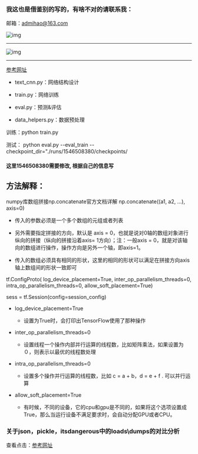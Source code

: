 ### 我这也是借鉴别的写的，有啥不对的请联系我：

邮箱：admihao@163.com

![img](https://raw.githubusercontent.com/BinHaoWang/PM/master/mail-classification/doc/%E5%9E%83%E5%9C%BE%E9%82%AE%E7%AE%B1.png?raw=true)


-- -


![img](https://raw.githubusercontent.com/BinHaoWang/PM/master/mail-classification/doc/%E6%B5%81%E7%A8%8B%E8%AF%B4%E6%98%8E.jpg?raw=true)


-- -



[参考网址](https://zhuanlan.zhihu.com/p/35944222)

- text_cnn.py：网络结构设计

- train.py：网络训练

- eval.py：预测&评估

- data_helpers.py：数据预处理


训练：python train.py

测试： python eval.py --eval_train --checkpoint_dir="./runs/1546508380/checkpoints/
      
#### 这里1546508380需要修改, 根据自己的信息写


## 方法解释：
numpy库数组拼接np.concatenate官方文档详解
np.concatenate((a1, a2, …), axis=0)
- 传入的参数必须是一个多个数组的元组或者列表

- 另外需要指定拼接的方向，默认是 axis = 0，也就是说对0轴的数组对象进行纵向的拼接（纵向的拼接沿着axis= 1方向）；注：一般axis = 0，就是对该轴向的数组进行操作，操作方向是另外一个轴，即axis=1。

- 传入的数组必须具有相同的形状，这里的相同的形状可以满足在拼接方向axis轴上数组间的形状一致即可


tf.ConfigProto(
      log_device_placement=True,
      inter_op_parallelism_threads=0,
      intra_op_parallelism_threads=0,
      allow_soft_placement=True)
      
sess = tf.Session(config=session_config)
  
- log_device_placement=True
    - 设置为True时，会打印出TensorFlow使用了那种操作

- inter_op_parallelism_threads=0
    - 设置线程一个操作内部并行运算的线程数，比如矩阵乘法，如果设置为０，则表示以最优的线程数处理

- intra_op_parallelism_threads=0
    - 设置多个操作并行运算的线程数，比如 c = a + b，d = e + f . 可以并行运算

- allow_soft_placement=True
    - 有时候，不同的设备，它的cpu和gpu是不同的，如果将这个选项设置成True，那么当运行设备不满足要求时，会自动分配GPU或者CPU。


### 关于json，pickle，itsdangerous中的loads\dumps的对比分析
查看点击：[参考网址](https://blog.csdn.net/Odyssues_lee/article/details/80921195)
